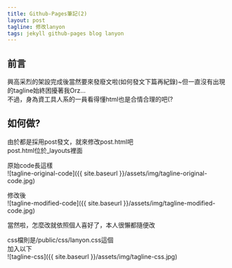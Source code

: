 ```yaml
---
title: Github-Pages筆記(2)
layout: post
tagline: 修改lanyon
tags: jekyll github-pages blog lanyon
---
```

## 前言  
興高采烈的架設完成後當然要來發廢文啦(如何發文下篇再紀錄)~但一直沒有出現的tagline始終困擾著我Orz...  
不過，身為資工具人系的一員看得懂html也是合情合理的吧(?  

## 如何做?  
由於都是採用post發文，就來修改post.html吧  
post.html位於_layouts裡面  

原始code長這樣  
![tagline-original-code]({{ site.baseurl }}/assets/img/tagline-original-code.jpg)  

修改後  
![tagline-modified-code]({{ site.baseurl }}/assets/img/tagline-modified-code.jpg)  

當然啦，怎麼改就依照個人喜好了，本人很懶都隨便改  

css檔則是/public/css/lanyon.css這個  
加入以下  
![tagline-css]({{ site.baseurl }}/assets/img/tagline-css.jpg)  
